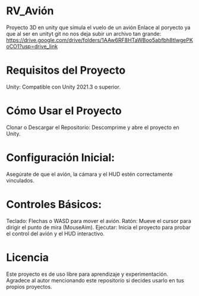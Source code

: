 # RV_Avión
Proyecto 3D en unity que simula el vuelo de un avión
Enlace al poryecto ya que al ser en unityt git no nos deja subir un archivo tan grande:
  https://drive.google.com/drive/folders/1AAw6RF8HTaWBoo5abfbh8tIwgePKoCO1?usp=drive_link

# Requisitos del Proyecto
Unity: Compatible con Unity 2021.3 o superior.

# Cómo Usar el Proyecto
Clonar o Descargar el Repositorio:
Descomprime y abre el proyecto en Unity.

# Configuración Inicial:
Asegúrate de que el avión, la cámara y el HUD estén correctamente vinculados.

# Controles Básicos:
Teclado:
Flechas o WASD para mover el avión.
Ratón:
Mueve el cursor para dirigir el punto de mira (MouseAim).
Ejecutar:
Inicia el proyecto para probar el control del avión y el HUD interactivo.

# Licencia
Este proyecto es de uso libre para aprendizaje y experimentación. Agradece al autor mencionando este repositorio si decides usarlo en tus propios proyectos.

